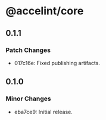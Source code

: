 # @accelint/core

## 0.1.1

### Patch Changes

- 017c16e: Fixed publishing artifacts.

## 0.1.0

### Minor Changes

- eba7ce9: Initial release.
